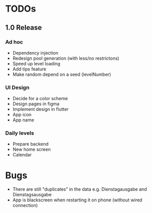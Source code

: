 # TODOs    
## 1.0 Release
### Ad hoc
- Dependency injection
- Redesign pool generation (with less/no restrictons)
- Speed up level loading
- Add tips feature
- Make random depend on a seed (levelNumber)

### UI Design
- Decide for a color scheme
- Design pages in figma
- Implement design in flutter
- App icon
- App name

### Daily levels
- Prepare backend
- New home screen
- Calendar


# Bugs
- There are still "duplicates" in the data e.g. Dienstagausgabe and Dienstagsausgabe
- App is blackscreen when restarting it on phone (without wired connection)
